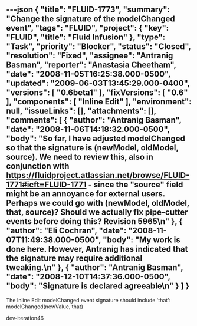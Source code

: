 ---json
{
  "title": "FLUID-1773",
  "summary": "Change the signature of the modelChanged event",
  "tags": "FLUID",
  "project": {
    "key": "FLUID",
    "title": "Fluid Infusion"
  },
  "type": "Task",
  "priority": "Blocker",
  "status": "Closed",
  "resolution": "Fixed",
  "assignee": "Antranig Basman",
  "reporter": "Anastasia Cheetham",
  "date": "2008-11-05T16:25:38.000-0500",
  "updated": "2009-06-03T13:45:29.000-0400",
  "versions": [
    "0.6beta1"
  ],
  "fixVersions": [
    "0.6"
  ],
  "components": [
    "Inline Edit"
  ],
  "environment": null,
  "issueLinks": [],
  "attachments": [],
  "comments": [
    {
      "author": "Antranig Basman",
      "date": "2008-11-06T14:18:32.000-0500",
      "body": "So far, I have adjusted modelChanged so that the signature is (newModel, oldModel, source). We need to review this, also in conjunction with <https://fluidproject.atlassian.net/browse/FLUID-1771#icft=FLUID-1771> - since the \"source\" field might be an annoyance for external users. Perhaps we could go with (newModel, oldModel, that, source)? Should we actually fix pipe-cutter events before doing this? Revision 5965\n"
    },
    {
      "author": "Eli Cochran",
      "date": "2008-11-07T11:49:38.000-0500",
      "body": "My work is done here. However, Antranig has indicated that the signature may require additional tweaking.\n"
    },
    {
      "author": "Antranig Basman",
      "date": "2008-12-10T14:37:36.000-0500",
      "body": "Signature is declared agreeable\n"
    }
  ]
}
---
The Inline Edit modelChanged event signature should include 'that':\
modelChanged(newValue, that)

dev-iteration46

        